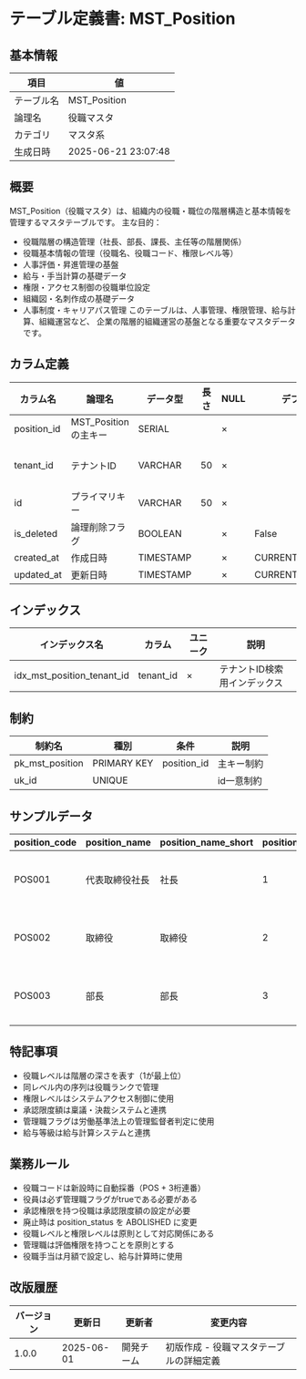 # テーブル定義書: MST_Position

## 基本情報

| 項目 | 値 |
|------|-----|
| テーブル名 | MST_Position |
| 論理名 | 役職マスタ |
| カテゴリ | マスタ系 |
| 生成日時 | 2025-06-21 23:07:48 |

## 概要

MST_Position（役職マスタ）は、組織内の役職・職位の階層構造と基本情報を管理するマスタテーブルです。
主な目的：
- 役職階層の構造管理（社長、部長、課長、主任等の階層関係）
- 役職基本情報の管理（役職名、役職コード、権限レベル等）
- 人事評価・昇進管理の基盤
- 給与・手当計算の基礎データ
- 権限・アクセス制御の役職単位設定
- 組織図・名刺作成の基礎データ
- 人事制度・キャリアパス管理
このテーブルは、人事管理、権限管理、給与計算、組織運営など、
企業の階層的組織運営の基盤となる重要なマスタデータです。


## カラム定義

| カラム名 | 論理名 | データ型 | 長さ | NULL | デフォルト | 説明 |
|----------|--------|----------|------|------|------------|------|
| position_id | MST_Positionの主キー | SERIAL |  | × |  | MST_Positionの主キー |
| tenant_id | テナントID | VARCHAR | 50 | × |  | テナントID（マルチテナント対応） |
| id | プライマリキー | VARCHAR | 50 | × |  | プライマリキー（UUID） |
| is_deleted | 論理削除フラグ | BOOLEAN |  | × | False | 論理削除フラグ |
| created_at | 作成日時 | TIMESTAMP |  | × | CURRENT_TIMESTAMP | 作成日時 |
| updated_at | 更新日時 | TIMESTAMP |  | × | CURRENT_TIMESTAMP | 更新日時 |

## インデックス

| インデックス名 | カラム | ユニーク | 説明 |
|----------------|--------|----------|------|
| idx_mst_position_tenant_id | tenant_id | × | テナントID検索用インデックス |

## 制約

| 制約名 | 種別 | 条件 | 説明 |
|--------|------|------|------|
| pk_mst_position | PRIMARY KEY | position_id | 主キー制約 |
| uk_id | UNIQUE |  | id一意制約 |

## サンプルデータ

| position_code | position_name | position_name_short | position_level | position_rank | position_category | authority_level | approval_limit | salary_grade | allowance_amount | is_management | is_executive | requires_approval | can_hire | can_evaluate | position_status | sort_order | description |
|------|------|------|------|------|------|------|------|------|------|------|------|------|------|------|------|------|------|
| POS001 | 代表取締役社長 | 社長 | 1 | 1 | EXECUTIVE | 10 | 999999999.99 | E1 | 500000.0 | True | True | True | True | True | ACTIVE | 1 | 会社の最高責任者として経営全般を統括 |
| POS002 | 取締役 | 取締役 | 2 | 1 | EXECUTIVE | 9 | 100000000.0 | E2 | 300000.0 | True | True | True | True | True | ACTIVE | 2 | 取締役会メンバーとして経営方針決定に参画 |
| POS003 | 部長 | 部長 | 3 | 1 | MANAGER | 7 | 10000000.0 | M1 | 100000.0 | True | False | True | True | True | ACTIVE | 3 | 部門の責任者として業務全般を管理 |

## 特記事項

- 役職レベルは階層の深さを表す（1が最上位）
- 同レベル内の序列は役職ランクで管理
- 権限レベルはシステムアクセス制御に使用
- 承認限度額は稟議・決裁システムと連携
- 管理職フラグは労働基準法上の管理監督者判定に使用
- 給与等級は給与計算システムと連携

## 業務ルール

- 役職コードは新設時に自動採番（POS + 3桁連番）
- 役員は必ず管理職フラグがtrueである必要がある
- 承認権限を持つ役職は承認限度額の設定が必要
- 廃止時は position_status を ABOLISHED に変更
- 役職レベルと権限レベルは原則として対応関係にある
- 管理職は評価権限を持つことを原則とする
- 役職手当は月額で設定し、給与計算時に使用

## 改版履歴

| バージョン | 更新日 | 更新者 | 変更内容 |
|------------|--------|--------|----------|
| 1.0.0 | 2025-06-01 | 開発チーム | 初版作成 - 役職マスタテーブルの詳細定義 |